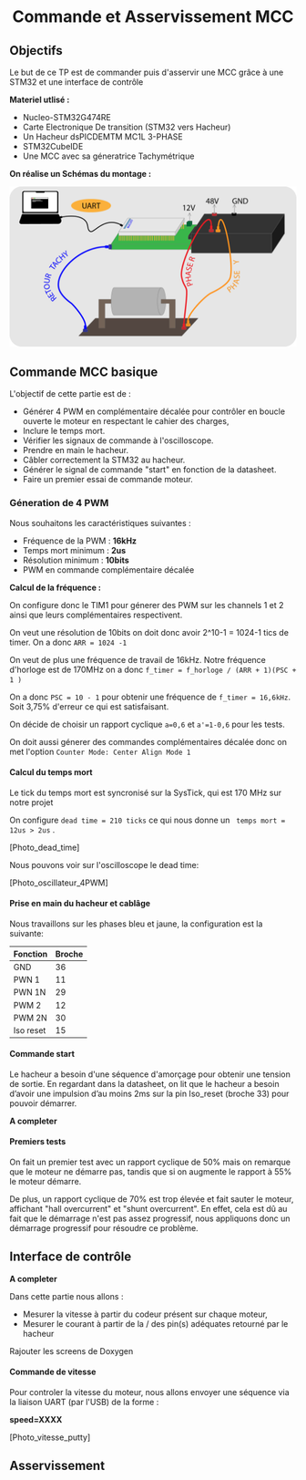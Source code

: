 # <div align="center">Commande et Asservissement MCC</div>

## Objectifs

Le but de ce TP est de commander puis d'asservir une MCC grâce à une STM32 et une interface de contrôle

**Materiel utlisé :**

* Nucleo-STM32G474RE
* Carte Electronique De transition (STM32 vers Hacheur)
* Un Hacheur dsPICDEMTM MC1L 3-PHASE
* STM32CubeIDE
* Une MCC avec sa géneratrice Tachymétrique

**On réalise un Schémas du montage :**

![img](assets/Schemas_Global.png)


## Commande MCC basique 

L'objectif de cette partie est de :

* Générer 4 PWM en complémentaire décalée pour contrôler en boucle ouverte le moteur en respectant le cahier des charges,
* Inclure le temps mort.
* Vérifier les signaux de commande à l'oscilloscope.
* Prendre en main le hacheur.
* Câbler correctement la STM32 au hacheur.
* Générer le signal de commande "start" en fonction de la datasheet.
* Faire un premier essai de commande moteur.

### Géneration de 4 PWM

Nous souhaitons les caractéristiques suivantes :

* Fréquence de la PWM : **16kHz**
* Temps mort minimum : **2us**
* Résolution minimum : **10bits**
* PWM en commande complémentaire décalée

**Calcul de la fréquence :**

On configure donc le TIM1 pour génerer des PWM sur les channels 1 et 2 ainsi que leurs complémentaires respectivent. 

On veut une résolution de 10bits on doit donc avoir 2^10-1 = 1024-1 tics de timer. On a donc `ARR = 1024 -1`

On veut de plus une fréquence de travail de 16kHz. Notre fréquence d'horloge est de 170MHz on a donc `f_timer = f_horloge / (ARR + 1)(PSC + 1 )`

On a donc `PSC = 10 - 1` pour obtenir une fréquence de `f_timer = 16,6kHz`. Soit 3,75% d'erreur ce qui est satisfaisant.

On décide de choisir un rapport cyclique `a=0,6` et `a'=1-0,6` pour les tests.

On doit aussi génerer des commandes complémentaires décalée donc on met l'option `Counter Mode: Center Align Mode 1`

#### Calcul du temps mort

Le tick du temps mort est syncronisé sur la SysTick, qui est 170 MHz sur notre projet

On configure `dead time = 210 ticks` ce qui nous donne un ` temps mort = 12us > 2us` .

[Photo_dead_time]

Nous pouvons voir sur l'oscilloscope le dead time:

[Photo_oscillateur_4PWM]


#### Prise en main du hacheur et cablâge

Nous travaillons sur les phases bleu et jaune, la configuration est la suivante:


|Fonction | Broche|
|---------|--------|
| GND|36 |
| PWN 1|11 |
| PWN 1N| 29|
| PWM 2| 12|
| PWM 2N| 30|
| Iso reset|15 |

#### Commande start

Le hacheur a besoin d'une séquence d'amorçage pour obtenir une tension de sortie.
En regardant dans la datasheet, on lit que le hacheur a besoin d’avoir une impulsion
d’au moins 2ms sur la pin Iso_reset (broche 33) pour pouvoir démarrer.

**A completer**


#### Premiers tests

On fait un premier test avec un rapport cyclique de 50% mais on remarque
que le moteur ne démarre pas, tandis que si on augmente le rapport à 55%
le moteur démarre.

De plus, un rapport cyclique de 70% est trop élevée et fait sauter le moteur,
affichant "hall overcurrent" et "shunt overcurrent".
En effet, cela est dû au fait que le démarrage n'est pas assez progressif,
nous appliquons donc un démarrage progressif pour résoudre ce problème.



## Interface de contrôle

**A completer**

Dans cette partie nous allons :

* Mesurer la vitesse à partir du codeur présent sur chaque moteur,
* Mesurer le courant à partir de la / des pin(s) adéquates retourné par le hacheur

Rajouter les screens de Doxygen



#### Commande de vitesse

Pour controler la vitesse du moteur, nous allons envoyer une séquence via la liaison UART (par l'USB) de la forme :

**speed=XXXX**

[Photo_vitesse_putty]

## Asservissement
